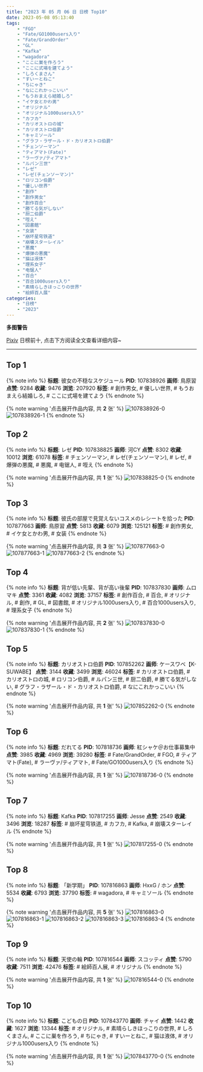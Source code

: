 ```yaml
---
title: "2023 年 05 月 06 日 日榜 Top10"
date: 2023-05-08 05:13:40
tags:
    - "FGO"
    - "Fate/GO1000users入り"
    - "Fate/GrandOrder"
    - "GL"
    - "Kafka"
    - "wagadora"
    - "ここに巣を作ろう"
    - "ここに式場を建てよう"
    - "しろくまさん"
    - "すいーとねこ"
    - "ちにゃき"
    - "なにこれかっこいい"
    - "もうおまえら結婚しろ"
    - "イケ女とかわ男"
    - "オリジナル"
    - "オリジナル1000users入り"
    - "カフカ"
    - "カリオストロの城"
    - "カリオストロ伯爵"
    - "キャミソール"
    - "グラフ・ラザール・ド・カリオストロ伯爵"
    - "チェンソーマン"
    - "ティアマト(Fate)"
    - "ラーヴァ/ティアマト"
    - "ルパン三世"
    - "レゼ"
    - "レゼ(チェンソーマン)"
    - "ロリコン伯爵"
    - "優しい世界"
    - "創作"
    - "創作男女"
    - "創作百合"
    - "勝てる気がしない"
    - "厨二伯爵"
    - "咥え"
    - "図書館"
    - "女装"
    - "崩坏星穹铁道"
    - "崩壊スターレイル"
    - "悪魔"
    - "爆弾の悪魔"
    - "猫は液体"
    - "理系女子"
    - "电锯人"
    - "百合"
    - "百合1000users入り"
    - "素晴らしきほっこりの世界"
    - "絵師百人展"
categories:
    - "日榜"
    - "2023"
---
```


<i class="fa fa-triangle-exclamation"></i>**多图警告**<i class="fa fa-triangle-exclamation"></i>

[Pixiv](https://www.pixiv.net/) 日榜前十, 点击下方阅读全文查看详细内容~

<!-- more -->

---

## Top 1

{% note info %}
**标题**: 彼女の不穏なスケジュール
**PID**: 107838926 **画师**: 鳥原習
**点赞**: 9284 **收藏**: 9476 **浏览**: 207920
**标签**: # 創作男女, # 優しい世界, # もうおまえら結婚しろ, # ここに式場を建てよう
{% endnote %}

{% note warning '点击展开作品内容, 共 **2** 张' %}
![107838926-0](https://i.pixiv.re/img-original/img/2023/05/05/18/00/34/107838926_p0.jpg)
![107838926-1](https://i.pixiv.re/img-original/img/2023/05/05/18/00/34/107838926_p1.jpg)
{% endnote %}

## Top 2

{% note info %}
**标题**: レゼ
**PID**: 107838825 **画师**: 河CY
**点赞**: 8302 **收藏**: 10012 **浏览**: 61078
**标签**: # チェンソーマン, # レゼ(チェンソーマン), # レゼ, # 爆弾の悪魔, # 悪魔, # 电锯人, # 咥え
{% endnote %}

{% note warning '点击展开作品内容, 共 **1** 张' %}
![107838825-0](https://i.pixiv.re/img-original/img/2023/05/05/17/59/38/107838825_p0.jpg)
{% endnote %}

## Top 3

{% note info %}
**标题**: 彼氏の部屋で見覚えないコスメのレシートを拾った
**PID**: 107877663 **画师**: 鳥原習
**点赞**: 5813 **收藏**: 6079 **浏览**: 125121
**标签**: # 創作男女, # イケ女とかわ男, # 女装
{% endnote %}

{% note warning '点击展开作品内容, 共 **3** 张' %}
![107877663-0](https://i.pixiv.re/img-original/img/2023/05/06/19/35/59/107877663_p0.jpg)
![107877663-1](https://i.pixiv.re/img-original/img/2023/05/06/19/35/59/107877663_p1.jpg)
![107877663-2](https://i.pixiv.re/img-original/img/2023/05/06/19/35/59/107877663_p2.jpg)
{% endnote %}

## Top 4

{% note info %}
**标题**: 背が低い先輩、背が高い後輩
**PID**: 107837830 **画师**: ムロマキ
**点赞**: 3361 **收藏**: 4082 **浏览**: 37157
**标签**: # 創作百合, # 百合, # オリジナル, # 創作, # GL, # 図書館, # オリジナル1000users入り, # 百合1000users入り, # 理系女子
{% endnote %}

{% note warning '点击展开作品内容, 共 **2** 张' %}
![107837830-0](https://i.pixiv.re/img-original/img/2023/05/05/17/20/31/107837830_p0.jpg)
![107837830-1](https://i.pixiv.re/img-original/img/2023/05/05/17/20/31/107837830_p1.jpg)
{% endnote %}

## Top 5

{% note info %}
**标题**: カリオストロ伯爵
**PID**: 107852262 **画师**: ケースワベ【K-SUWABE】
**点赞**: 3144 **收藏**: 3499 **浏览**: 46024
**标签**: # カリオストロ伯爵, # カリオストロの城, # ロリコン伯爵, # ルパン三世, # 厨二伯爵, # 勝てる気がしない, # グラフ・ラザール・ド・カリオストロ伯爵, # なにこれかっこいい
{% endnote %}

{% note warning '点击展开作品内容, 共 **1** 张' %}
![107852262-0](https://i.pixiv.re/img-original/img/2023/05/06/00/01/25/107852262_p0.jpg)
{% endnote %}

## Top 6

{% note info %}
**标题**: だれてる
**PID**: 107818736 **画师**: 紅シャケ＠お仕事募集中
**点赞**: 3985 **收藏**: 4969 **浏览**: 39280
**标签**: # Fate/GrandOrder, # FGO, # ティアマト(Fate), # ラーヴァ/ティアマト, # Fate/GO1000users入り
{% endnote %}

{% note warning '点击展开作品内容, 共 **1** 张' %}
![107818736-0](https://i.pixiv.re/img-original/img/2023/05/05/00/50/38/107818736_p0.jpg)
{% endnote %}

## Top 7

{% note info %}
**标题**: Kafka
**PID**: 107817255 **画师**: Jesse
**点赞**: 2549 **收藏**: 3496 **浏览**: 18287
**标签**: # 崩坏星穹铁道, # カフカ, # Kafka, # 崩壊スターレイル
{% endnote %}

{% note warning '点击展开作品内容, 共 **1** 张' %}
![107817255-0](https://i.pixiv.re/img-original/img/2023/05/05/00/10/20/107817255_p0.jpg)
{% endnote %}

## Top 8

{% note info %}
**标题**: 「新学期」
**PID**: 107816863 **画师**: HxxG / ホン
**点赞**: 5534 **收藏**: 6793 **浏览**: 37790
**标签**: # wagadora, # キャミソール
{% endnote %}

{% note warning '点击展开作品内容, 共 **5** 张' %}
![107816863-0](https://i.pixiv.re/img-original/img/2023/05/05/00/03/48/107816863_p0.jpg)
![107816863-1](https://i.pixiv.re/img-original/img/2023/05/05/00/03/48/107816863_p1.jpg)
![107816863-2](https://i.pixiv.re/img-original/img/2023/05/05/00/03/48/107816863_p2.jpg)
![107816863-3](https://i.pixiv.re/img-original/img/2023/05/05/00/03/48/107816863_p3.jpg)
![107816863-4](https://i.pixiv.re/img-original/img/2023/05/05/00/03/48/107816863_p4.jpg)
{% endnote %}

## Top 9

{% note info %}
**标题**: 天使の輪
**PID**: 107816544 **画师**: スコッティ
**点赞**: 5790 **收藏**: 7511 **浏览**: 42476
**标签**: # 絵師百人展, # オリジナル
{% endnote %}

{% note warning '点击展开作品内容, 共 **1** 张' %}
![107816544-0](https://i.pixiv.re/img-original/img/2023/05/05/00/00/51/107816544_p0.jpg)
{% endnote %}

## Top 10

{% note info %}
**标题**: こどもの日
**PID**: 107843770 **画师**: チャイ
**点赞**: 1442 **收藏**: 1627 **浏览**: 13344
**标签**: # オリジナル, # 素晴らしきほっこりの世界, # しろくまさん, # ここに巣を作ろう, # ちにゃき, # すいーとねこ, # 猫は液体, # オリジナル1000users入り
{% endnote %}

{% note warning '点击展开作品内容, 共 **1** 张' %}
![107843770-0](https://i.pixiv.re/img-original/img/2023/05/05/20/30/01/107843770_p0.png)
{% endnote %}
